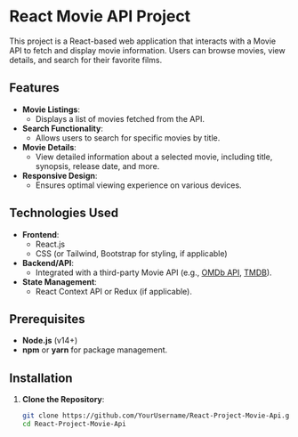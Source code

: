 # React Movie API Project

This project is a React-based web application that interacts with a Movie API to fetch and display movie information. Users can browse movies, view details, and search for their favorite films.

## Features

- **Movie Listings**:
  - Displays a list of movies fetched from the API.
- **Search Functionality**:
  - Allows users to search for specific movies by title.
- **Movie Details**:
  - View detailed information about a selected movie, including title, synopsis, release date, and more.
- **Responsive Design**:
  - Ensures optimal viewing experience on various devices.

## Technologies Used

- **Frontend**:
  - React.js
  - CSS (or Tailwind, Bootstrap for styling, if applicable)
- **Backend/API**:
  - Integrated with a third-party Movie API (e.g., [OMDb API](https://www.omdbapi.com/), [TMDB](https://www.themoviedb.org/)).
- **State Management**:
  - React Context API or Redux (if applicable).

## Prerequisites

- **Node.js** (v14+)
- **npm** or **yarn** for package management.

## Installation

1. **Clone the Repository**:
   ```bash
   git clone https://github.com/YourUsername/React-Project-Movie-Api.git
   cd React-Project-Movie-Api

